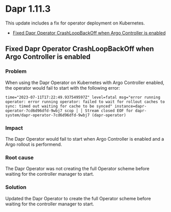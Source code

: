 # Dapr 1.11.3

This update includes a fix for operator deployment on Kubernetes.
  - [Fixed Dapr Operator CrashLoopBackOff when Argo Controller is enabled](#fixed-dapr-operator-crashloopbackoff-when-argo-controller-is-enabled)

## Fixed Dapr Operator CrashLoopBackOff when Argo Controller is enabled

### Problem

When using the Dapr Operator on Kubernetes with Argo Controller enabled, the operator would fail to start with the following error:

```
time="2023-07-11T17:22:49.937549597Z" level=fatal msg="error running operator: error running operator: failed to wait for rollout caches to sync: timed out waiting for cache to be synced" instance=dapr-operator-7cd6d96dfd-9wbj7 scop │ │ Stream closed EOF for dapr-system/dapr-operator-7cd6d96dfd-9wbj7 (dapr-operator)
```

### Impact

The Dapr Operator would fail to start when Argo Controller is enabled and a Argo rollout is performend.

### Root cause

The Dapr Operator was not creating the full Operator scheme before waiting for the controller manager to start.

### Solution

Updated the Dapr Operator to create the full Operator scheme before waiting for the controller manager to start.
